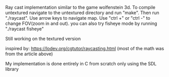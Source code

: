 Ray cast implementation similar to the game wolfenstein 3d.
To compile untextured navigate to the untextured directory and run "make". Then run "./raycast".
Use arrow keys to navigate map.
Use "ctrl +" or "ctrl -" to change FOV(zoom in and out).
you can also try fisheye mode by running "./raycast fisheye"

Still working on the textured version

inspired by: https://lodev.org/cgtutor/raycasting.html 
(most of the math was from the article above)

My implementation is done entirely in C from scratch only using the SDL library
